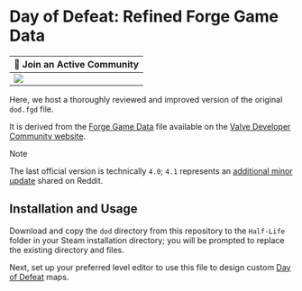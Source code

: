 # Day of Defeat: Refined Forge Game Data

| 💬 Join an Active Community |
| --------------------------- |
| [![](https://dcbadge.vercel.app/api/server/dodcommunity?style=plastic)](https://discord.gg/dodcommunity) |

Here, we host a thoroughly reviewed and improved version of the original `dod.fgd` file.

It is derived from the [Forge Game Data](https://developer.valvesoftware.com/wiki/Day_of_Defeat_4.1.fgd) file available on the [Valve Developer Community website](https://developer.valvesoftware.com).

> [!NOTE]
> The last official version is technically `4.0`; `4.1` represents an [additional minor update](https://www.reddit.com/r/DayOfDefeat/comments/ufrt0q/updated_dodfgd_to_v41_added_game_player_equip/) shared on Reddit.

## Installation and Usage

Download and copy the `dod` directory from this repository to the `Half-Life` folder in your Steam installation directory; you will be prompted to replace the existing directory and files.

Next, set up your preferred level editor to use this file to design custom [Day of Defeat](https://store.steampowered.com/app/30/Day_of_Defeat/) maps.
